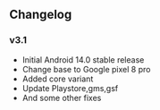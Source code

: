 ## Changelog
 
### v3.1
- Initial Android 14.0 stable release
- Change base to Google pixel 8 pro
- Added core variant
- Update Playstore,gms,gsf
- And some other fixes
